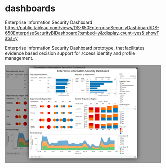 # dashboards
Enterprise Information Security Dashboard
https://public.tableau.com/views/DS-650EnterpriseSecurityDashboard/DS-650EnterpriseSecurityBIDashboard?:embed=y&:display_count=yes&:showTabs=y

Enterprise Information Security Dashboard prototype, that facilitates evidence based decision support for access identity and profile management.

![alt text](https://github.com/voklymchuk/dashboards/blob/master/Enterprise%20Information%20Security%20Dashboard.png)

